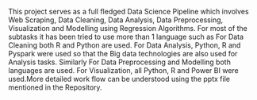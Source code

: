 This project serves as a full fledged Data Science Pipeline which involves Web Scraping, Data Cleaning, Data Analysis, Data Preprocessing, Visualization and Modelling using Regression Algorithms. For most of the subtasks it has been tried to use more than 1 language such as For Data Cleaning both R and Python are used. For Data Analysis, Python, R and Pyspark were used so that the Big data technologies are also used for Analysis tasks. Similarly For Data Preprocessing and Modelling both languages are used. For Visualization, all Python, R and Power BI were used.More detailed work flow can be understood using the pptx file mentioned in the Repository. 

